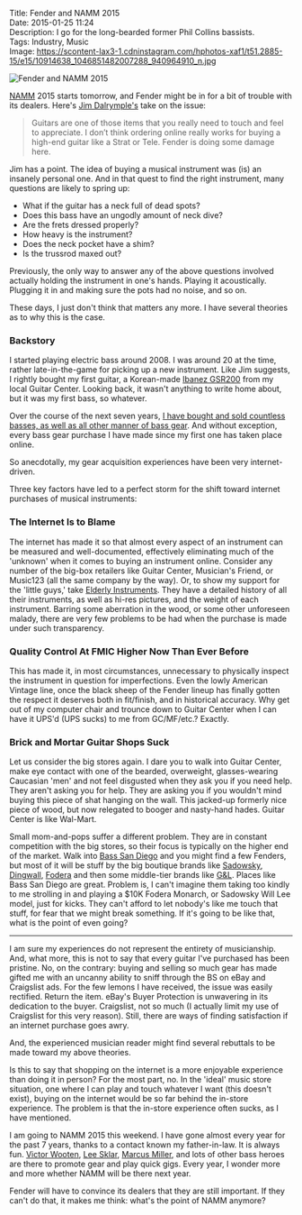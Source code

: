 Title: Fender and NAMM 2015  
Date: 2015-01-25 11:24  
Description: I go for the long-bearded former Phil Collins bassists.  
Tags: Industry, Music  
Image: https://scontent-lax3-1.cdninstagram.com/hphotos-xaf1/t51.2885-15/e15/10914638_1046851482007288_940964910_n.jpg  

![Fender and NAMM 2015][fender]

[NAMM][namm] 2015 starts tomorrow, and Fender might be in for a bit of trouble with its dealers. Here's [Jim Dalrymple's][loopinsight] take on the issue:

> Guitars are one of those items that you really need to touch and feel to appreciate. I don’t think ordering online really works for buying a high-end guitar like a Strat or Tele. Fender is doing some damage here.

Jim has a point. The idea of buying a musical instrument was (is) an insanely personal one. And in that quest to find the right instrument, many questions are likely to spring up:

* What if the guitar has a neck full of dead spots?
* Does this bass have an ungodly amount of neck dive?
* Are the frets dressed properly?
* How heavy is the instrument?
* Does the neck pocket have a shim?
* Is the trussrod maxed out?

Previously, the only way to answer any of the above questions involved actually holding the instrument in one's hands. Playing it acoustically. Plugging it in and making sure the pots had no noise, and so on.

These days, I just don't think that matters any more. I have several theories as to why this is the case.

### Backstory

I started playing electric bass around 2008. I was around 20 at the time, rather late-in-the-game for picking up a new instrument. Like Jim suggests, I rightly bought my first guitar, a Korean-made [Ibanez GSR200][guitarcenter] from my local Guitar Center. Looking back, it wasn't anything to write home about, but it was my first bass, so whatever. 

Over the course of the next seven years, [I have bought and sold countless basses, as well as all other manner of bass gear][talkbass]. And without exception, every bass gear purchase I have made since my first one has taken place online.

So anecdotally, my gear acquisition experiences have been very internet-driven. 

Three key factors have led to a perfect storm for the shift toward internet purchases of musical instruments:

### The Internet Is to Blame

The internet has made it so that almost every aspect of an instrument can be measured and well-documented, effectively eliminating much of the 'unknown' when it comes to buying an instrument online. Consider any number of the big-box retailers like Guitar Center, Musician's Friend, or Music123 (all the same company by the way). Or, to show my support for the 'little guys,' take [Elderly Instruments][elderly]. They have a detailed history of all their instruments, as well as hi-res pictures, and the weight of each instrument. Barring some aberration in the wood, or some other unforeseen malady, there are very few problems to be had when the purchase is made under such transparency. 

### Quality Control At FMIC Higher Now Than Ever Before

This has made it, in most circumstances, unnecessary to physically inspect the instrument in question for imperfections. Even the lowly American Vintage line, once the black sheep of the Fender lineup has finally gotten the respect it deserves both in fit/finish, and in historical accuracy. Why get out of my computer chair and trounce down to Guitar Center when I can have it UPS'd (UPS sucks) to me from GC/MF/etc.? Exactly. 

### Brick and Mortar Guitar Shops Suck

Let us consider the big stores again. I dare you to walk into Guitar Center, make eye contact with one of the bearded, overweight, glasses-wearing Caucasian 'men' and not feel disgusted when they ask you if you need help. They aren't asking you for help. They are asking you if you wouldn't mind buying this piece of shat hanging on the wall. This jacked-up formerly nice piece of wood, but now relegated to booger and nasty-hand hades. Guitar Center is like Wal-Mart. 

Small mom-and-pops suffer a different problem. They are in constant competition with the big stores, so their focus is typically on the higher end of the market. Walk into [Bass San Diego][basssandiego] and you might find a few Fenders, but most of it will be stuff by the big boutique brands like [Sadowsky][sadowsky], [Dingwall][dingwallguitars], [Fodera][fodera] and then some middle-tier brands like [G&L][glguitars]. Places like Bass San Diego are great. Problem is, I can't imagine them taking too kindly to me strolling in and playing a $10K Fodera Monarch, or Sadowsky Will Lee model, just for kicks. They can't afford to let nobody's like me touch that stuff, for fear that we might break something. If it's going to be like that, what is the point of even going?

***

I am sure my experiences do not represent the entirety of musicianship. And, what more, this is not to say that every guitar I've purchased has been pristine. No, on the contrary: buying and selling so much gear has made gifted me with an uncanny ability to sniff through the BS on eBay and Craigslist ads. For the few lemons I have received, the issue was easily rectified. Return the item. eBay's Buyer Protection is unwavering in its dedication to the buyer. Craigslist, not so much (I actually limit my use of Craigslist for this very reason). Still, there are ways of finding satisfaction if an internet purchase goes awry. 

And, the experienced musician reader might find several rebuttals to be made toward my above theories. 

Is this to say that shopping on the internet is a more enjoyable experience than doing it in person? For the most part, no. In the 'ideal' music store situation, one where I can play and touch whatever I want (this doesn't exist), buying on the internet would be so far behind the in-store experience. The problem is that the in-store experience often sucks, as I have mentioned.

I am going to NAMM 2015 this weekend. I have gone almost every year for the past 7 years, thanks to a contact known my father-in-law. It is always fun. [Victor Wooten][victorwooten], [Lee Sklar][wikipedia], [Marcus Miller][marcusmiller], and lots of other bass heroes are there to promote gear and play quick gigs. Every year, I wonder more and more whether NAMM will be there next year. 

Fender will have to convince its dealers that they are still important. If they can't do that, it makes me think: what's the point of NAMM anymore?

[basssandiego]: http://basssandiego.com "Bass San Diego"
[dingwallguitars]: http://www.dingwallguitars.com/ "Dingwall Guitars"
[elderly]: http://elderly.com "Elderly Instruments"
[fender]: https://scontent-lax3-1.cdninstagram.com/hphotos-xaf1/t51.2885-15/e15/10914638_1046851482007288_940964910_n.jpg "Fender and Namm 2015"
[fodera]: http://www.fodera.com/ "Fodera Guitars"
[glguitars]: http://www.glguitars.com/ "G&L Guitars"
[guitarcenter]: http://www.guitarcenter.com/Ibanez-GSR200-4-String-Bass-100463976-i1150632.gc "My first bass guitar"
[loopinsight]: http://www.loopinsight.com/2015/01/20/fender-guitars-in-for-a-tough-week-at-namm/ "Jim Dalrymple on NAMM 2015"
[marcusmiller]: http://www.marcusmiller.com/ "Marcus Miller's website"
[namm]: http://www.namm.org "NAMM"
[sadowsky]: http://www.sadowsky.com "Sadowskly Guitars"
[talkbass]: http://www.talkbass.com/members/ac3320.118334/ "My profile page on TalkBass"
[victorwooten]: http://www.victorwooten.com/ "Victor Wooten's website"
[wikipedia]: https://en.wikipedia.org/wiki/Leland_Sklar "Wikipedia: Leland Sklar"